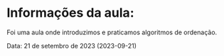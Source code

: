# Informações da aula:
<p>Foi uma aula onde introduzimos e praticamos algoritmos de ordenação.</p>

<p>Data: 21 de setembro de 2023 (2023-09-21)<p>